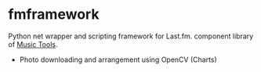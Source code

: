 fmframework
================

Python net wrapper and scripting framework for Last.fm.
component library of [Music Tools](https://github.com/Sarsoo/Music-Tools).

* Photo downloading and arrangement using OpenCV (Charts)